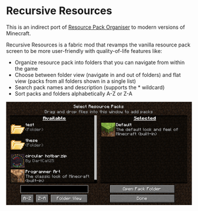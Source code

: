 # Recursive Resources

This is an indirect port of 
[Resource Pack Organiser](https://github.com/chylex/Resource-Pack-Organizer) 
to modern versions of Minecraft.

Recursive Resources is a fabric mod that revamps the vanilla resource pack screen
to be more user-friendly with quality-of-life features like:

- Organize resource pack into folders that you can navigate from within the game
- Choose between folder view (navigate in and out of folders) and flat view (packs from all folders shown in a single list)
- Search pack names and description (supports the * wildcard)
- Sort packs and folders alphabetically A-Z or Z-A

![example](img/example.png)
